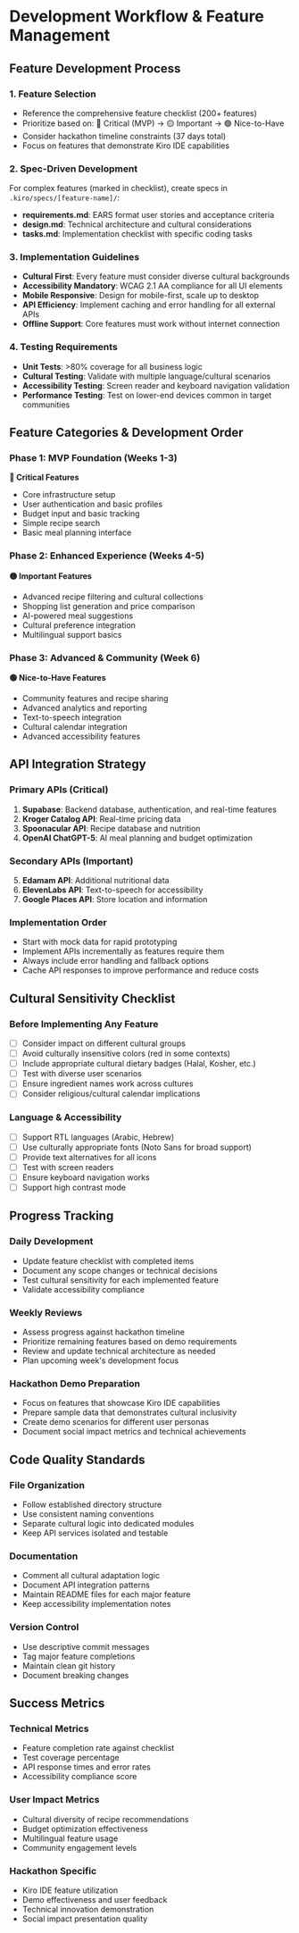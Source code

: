 # Development Workflow & Feature Management

## Feature Development Process

### 1. Feature Selection
- Reference the comprehensive feature checklist (200+ features)
- Prioritize based on: 🔴 Critical (MVP) → 🟡 Important → 🟢 Nice-to-Have
- Consider hackathon timeline constraints (37 days total)
- Focus on features that demonstrate Kiro IDE capabilities

### 2. Spec-Driven Development
For complex features (marked in checklist), create specs in `.kiro/specs/[feature-name]/`:
- **requirements.md**: EARS format user stories and acceptance criteria
- **design.md**: Technical architecture and cultural considerations
- **tasks.md**: Implementation checklist with specific coding tasks

### 3. Implementation Guidelines
- **Cultural First**: Every feature must consider diverse cultural backgrounds
- **Accessibility Mandatory**: WCAG 2.1 AA compliance for all UI elements
- **Mobile Responsive**: Design for mobile-first, scale up to desktop
- **API Efficiency**: Implement caching and error handling for all external APIs
- **Offline Support**: Core features must work without internet connection

### 4. Testing Requirements
- **Unit Tests**: >80% coverage for all business logic
- **Cultural Testing**: Validate with multiple language/cultural scenarios
- **Accessibility Testing**: Screen reader and keyboard navigation validation
- **Performance Testing**: Test on lower-end devices common in target communities

## Feature Categories & Development Order

### Phase 1: MVP Foundation (Weeks 1-3)
**🔴 Critical Features**
- Core infrastructure setup
- User authentication and basic profiles
- Budget input and basic tracking
- Simple recipe search
- Basic meal planning interface

### Phase 2: Enhanced Experience (Weeks 4-5)
**🟡 Important Features**
- Advanced recipe filtering and cultural collections
- Shopping list generation and price comparison
- AI-powered meal suggestions
- Cultural preference integration
- Multilingual support basics

### Phase 3: Advanced & Community (Week 6)
**🟢 Nice-to-Have Features**
- Community features and recipe sharing
- Advanced analytics and reporting
- Text-to-speech integration
- Cultural calendar integration
- Advanced accessibility features

## API Integration Strategy

### Primary APIs (Critical)
1. **Supabase**: Backend database, authentication, and real-time features
2. **Kroger Catalog API**: Real-time pricing data
3. **Spoonacular API**: Recipe database and nutrition
4. **OpenAI ChatGPT-5**: AI meal planning and budget optimization

### Secondary APIs (Important)
5. **Edamam API**: Additional nutritional data
6. **ElevenLabs API**: Text-to-speech for accessibility
7. **Google Places API**: Store location and information

### Implementation Order
- Start with mock data for rapid prototyping
- Implement APIs incrementally as features require them
- Always include error handling and fallback options
- Cache API responses to improve performance and reduce costs

## Cultural Sensitivity Checklist

### Before Implementing Any Feature
- [ ] Consider impact on different cultural groups
- [ ] Avoid culturally insensitive colors (red in some contexts)
- [ ] Include appropriate cultural dietary badges (Halal, Kosher, etc.)
- [ ] Test with diverse user scenarios
- [ ] Ensure ingredient names work across cultures
- [ ] Consider religious/cultural calendar implications

### Language & Accessibility
- [ ] Support RTL languages (Arabic, Hebrew)
- [ ] Use culturally appropriate fonts (Noto Sans for broad support)
- [ ] Provide text alternatives for all icons
- [ ] Test with screen readers
- [ ] Ensure keyboard navigation works
- [ ] Support high contrast mode

## Progress Tracking

### Daily Development
- Update feature checklist with completed items
- Document any scope changes or technical decisions
- Test cultural sensitivity for each implemented feature
- Validate accessibility compliance

### Weekly Reviews
- Assess progress against hackathon timeline
- Prioritize remaining features based on demo requirements
- Review and update technical architecture as needed
- Plan upcoming week's development focus

### Hackathon Demo Preparation
- Focus on features that showcase Kiro IDE capabilities
- Prepare sample data that demonstrates cultural inclusivity
- Create demo scenarios for different user personas
- Document social impact metrics and technical achievements

## Code Quality Standards

### File Organization
- Follow established directory structure
- Use consistent naming conventions
- Separate cultural logic into dedicated modules
- Keep API services isolated and testable

### Documentation
- Comment all cultural adaptation logic
- Document API integration patterns
- Maintain README files for each major feature
- Keep accessibility implementation notes

### Version Control
- Use descriptive commit messages
- Tag major feature completions
- Maintain clean git history
- Document breaking changes

## Success Metrics

### Technical Metrics
- Feature completion rate against checklist
- Test coverage percentage
- API response times and error rates
- Accessibility compliance score

### User Impact Metrics
- Cultural diversity of recipe recommendations
- Budget optimization effectiveness
- Multilingual feature usage
- Community engagement levels

### Hackathon Specific
- Kiro IDE feature utilization
- Demo effectiveness and user feedback
- Technical innovation demonstration
- Social impact presentation quality